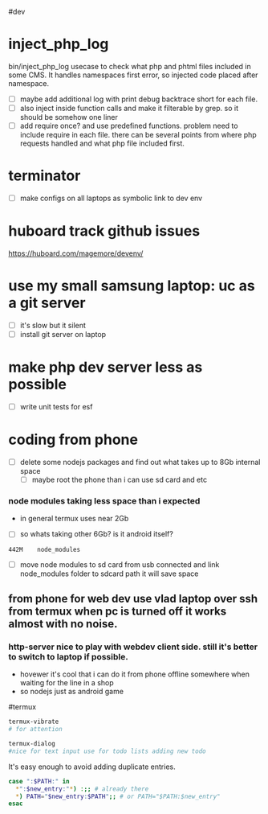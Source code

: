 #dev

# inject_php_log
bin/inject_php_log usecase to check what php and phtml files included in some CMS. It handles namespaces first error, so injected code placed after namespace.
- [ ] maybe add additional log with print debug backtrace short for each file.
- [ ] also inject inside function calls and make it filterable by grep. so it should be somehow one liner
- [ ] add require once? and use predefined functions. problem need to include require in each file. there can be several points from where php requests handled and what php file included first.

# terminator
- [ ] make configs on all laptops as symbolic link to dev env

# huboard track github issues
https://huboard.com/magemore/devenv/

# use my small samsung laptop: uc as a git server
 - [ ] it's slow but it silent
 - [ ] install git server on laptop

# make php dev server less as possible 
- [ ] write unit tests for esf

# coding from phone
- [ ] delete some nodejs packages and find out what takes up to 8Gb internal space
  - [ ] maybe root the phone than i can use sd card and etc

### node modules taking less space than i expected
 - in general termux uses near 2Gb
 - [ ] so whats taking other 6Gb? is it android itself?
```
442M	node_modules
```
- [ ] move node modules to sd card from usb connected and link node_modules folder to sdcard path it will save space

## from phone for web dev use vlad laptop over ssh from termux when pc is turned off it works almost with no noise.

### http-server nice to play with webdev client side. still it's better to switch to laptop if possible.
  - hovewer it's cool that i can do it from phone offline somewhere when waiting for the line in a shop
  - so nodejs just as android game

#termux
```bash
termux-vibrate 
# for attention

termux-dialog 
#nice for text input use for todo lists adding new todo

```


It's easy enough to avoid adding duplicate entries.
```bash
case ":$PATH:" in
  *":$new_entry:"*) :;; # already there
  *) PATH="$new_entry:$PATH";; # or PATH="$PATH:$new_entry"
esac
```

